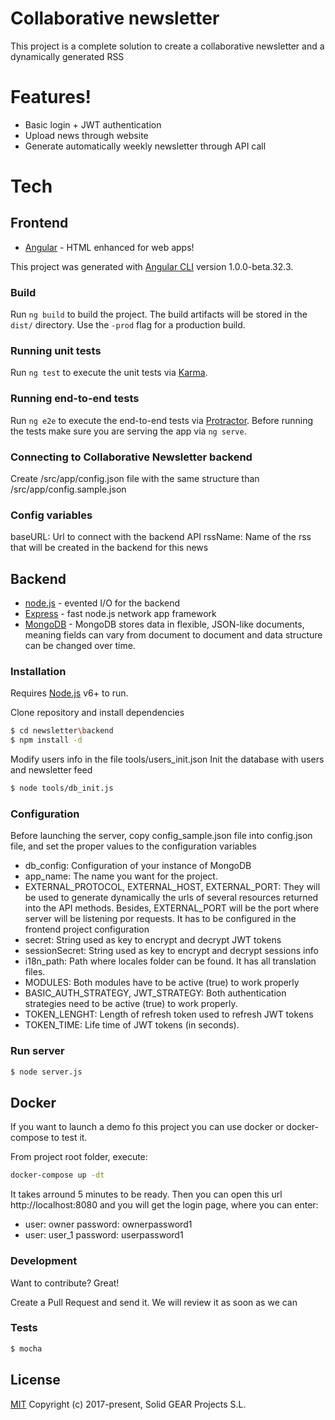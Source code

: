 # Collaborative newsletter


This project is a complete solution to create a collaborative newsletter and a dynamically generated RSS



# Features!

  - Basic login + JWT authentication
  - Upload news through website
  - Generate automatically weekly newsletter through API call


# Tech

## Frontend
* [Angular] - HTML enhanced for web apps!

This project was generated with [Angular CLI](https://github.com/angular/angular-cli) version 1.0.0-beta.32.3.

### Build

Run `ng build` to build the project. The build artifacts will be stored in the `dist/` directory. Use the `-prod` flag for a production build.

### Running unit tests

Run `ng test` to execute the unit tests via [Karma](https://karma-runner.github.io).

### Running end-to-end tests

Run `ng e2e` to execute the end-to-end tests via [Protractor](http://www.protractortest.org/).
Before running the tests make sure you are serving the app via `ng serve`.

### Connecting to Collaborative Newsletter backend

Create /src/app/config.json file with the same structure than /src/app/config.sample.json

### Config variables
baseURL: Url to connect with the backend API
rssName: Name of the rss that will be created in the backend for this news


## Backend
* [node.js] - evented I/O for the backend
* [Express] - fast node.js network app framework
* [MongoDB] - MongoDB stores data in flexible, JSON-like documents, meaning fields can vary from document to document and data structure can be changed over time.


### Installation

Requires [Node.js](https://nodejs.org/) v6+ to run.

Clone repository and install dependencies

```sh
$ cd newsletter\backend
$ npm install -d
```

Modify users info in the file tools/users_init.json
Init the database with users and newsletter feed

```sh
$ node tools/db_init.js
```


### Configuration

Before launching the server, copy config_sample.json file into config.json file, and set the proper values to the configuration variables
  - db_config: Configuration of your instance of MongoDB 
  - app_name: The name you want for the project.
  - EXTERNAL_PROTOCOL, EXTERNAL_HOST, EXTERNAL_PORT: They will be used to generate dynamically the urls of several resources returned into the API methods. Besides, EXTERNAL_PORT will be the port where server will be listening por requests. It has to be configured in the frontend project configuration
  - secret: String used as key to encrypt and decrypt JWT tokens
  - sessionSecret: String used as key to encrypt and decrypt sessions info
  - i18n_path: Path where locales folder can be found. It has all translation files. 
  - MODULES: Both modules have to be active (true) to work properly
  - BASIC_AUTH_STRATEGY, JWT_STRATEGY: Both authentication strategies need to be active (true) to work properly.
  - TOKEN_LENGHT: Length of refresh token used to refresh JWT tokens
  - TOKEN_TIME: Life time of JWT tokens (in seconds).


### Run server

```sh
$ node server.js
```

## Docker

If you want to launch a demo fo this project you can use docker or docker-compose to test it.

From project root folder, execute:

```sh
docker-compose up -dt
```

It takes arround 5 minutes to be ready. Then you can open this url http://localhost:8080 and you will get the login page, where you can enter:

* user: owner  password: ownerpassword1
* user: user_1 password: userpassword1

### Development

Want to contribute? Great!

Create a Pull Request and send it. We will review it as soon as we can


### Tests

```sh
$ mocha
```

License
----

[MIT](http://opensource.org/licenses/MIT)
Copyright (c) 2017-present, Solid GEAR Projects S.L.




   [node.js]: <http://nodejs.org>
   [express]: <http://expressjs.com>
   [Angular]: <https://angular.io/>
   [MongoDB]: <https://www.mongodb.com>

